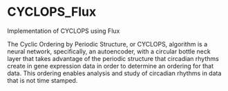 # CYCLOPS_Flux
Implementation of CYCLOPS using Flux

The Cyclic Ordering by Periodic Structure, or CYCLOPS, algorithm is a neural network, specifically, an autoencoder, with a circular bottle neck layer that takes advantage of the periodic structure that circadian rhythms create in gene expression data in order to determine an ordering for that data. This ordering enables analysis and study of circadian rhythms in data that is not time stamped.
